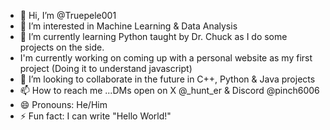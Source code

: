 - 👋 Hi, I’m @Truepele001
- 👀 I’m interested in Machine Learning & Data Analysis
- 🌱 I’m currently learning Python taught by Dr. Chuck as I do some projects on the side. 
- I'm currently working on coming up with a personal website as my first project (Doing it to understand javascript) 
- 💞️ I’m looking to collaborate in the future in C++, Python & Java projects
- 📫 How to reach me ...DMs open on X @_hunt_er & Discord @pinch6006
- 😄 Pronouns: He/Him
- ⚡ Fun fact: I can write "Hello World!"

<!---
Truepele001/Truepele001 is a ✨ special ✨ repository because its `README.md` (this file) appears on your GitHub profile.
You can click the Preview link to take a look at your changes.
--->
